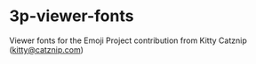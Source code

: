 # 3p-viewer-fonts

Viewer fonts for the Emoji Project contribution from Kitty  Catznip (kitty@catznip.com)
